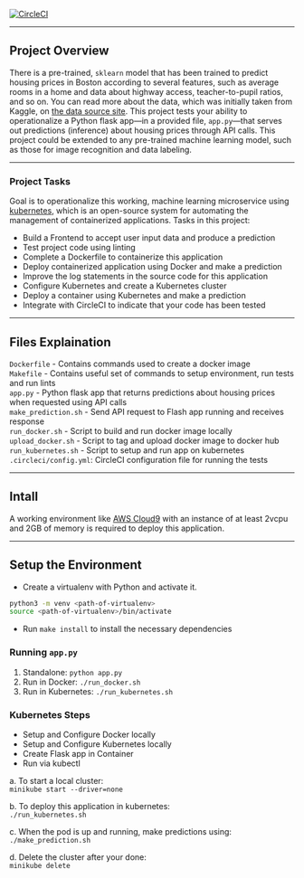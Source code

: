 [![CircleCI](https://dl.circleci.com/status-badge/img/gh/rishkov88/Operationalize-Machine-Learning-Microservice-API/tree/main.svg?style=svg)](https://dl.circleci.com/status-badge/redirect/gh/rishkov88/Operationalize-Machine-Learning-Microservice-API/tree/main)

---
## Project Overview

There is a pre-trained, `sklearn` model that has been trained to predict housing prices in Boston according to several features, such as average rooms in a home and data about highway access, teacher-to-pupil ratios, and so on. You can read more about the data, which was initially taken from Kaggle, on [the data source site](https://www.kaggle.com/c/boston-housing). This project tests your ability to operationalize a Python flask app—in a provided file, `app.py`—that serves out predictions (inference) about housing prices through API calls. This project could be extended to any pre-trained machine learning model, such as those for image recognition and data labeling.

---
### Project Tasks

Goal is to operationalize this working, machine learning microservice using [kubernetes](https://kubernetes.io/), which is an open-source system for automating the management of containerized applications. Tasks in this project:
* Build a Frontend to accept user input data and produce a prediction
* Test project code using linting
* Complete a Dockerfile to containerize this application
* Deploy containerized application using Docker and make a prediction
* Improve the log statements in the source code for this application
* Configure Kubernetes and create a Kubernetes cluster
* Deploy a container using Kubernetes and make a prediction
* Integrate with CircleCI to indicate that your code has been tested

---

## Files Explaination

`Dockerfile` - Contains commands used to create a docker image  
`Makefile` - Contains useful set of commands to setup environment, run tests and run lints  
`app.py` - Python flask app that returns predictions about housing prices when requested using API calls  
`make_prediction.sh` - Send API request to Flash app running and receives response  
`run_docker.sh` - Script to build and run docker image locally  
`upload_docker.sh` - Script to tag and upload docker image to docker hub  
`run_kubernetes.sh` - Script to setup and run app on kubernetes  
`.circleci/config.yml`: CircleCI configuration file for running the tests

---

## Intall

A working environment like [AWS Cloud9](https://us-east-1.console.aws.amazon.com/cloud9/home#) with an instance of at least 2vcpu and 2GB of memory is required to deploy this application.


---

## Setup the Environment

* Create a virtualenv with Python and activate it. 
```bash
python3 -m venv <path-of-virtualenv>
source <path-of-virtualenv>/bin/activate
```
* Run `make install` to install the necessary dependencies

### Running `app.py`

1. Standalone:  `python app.py`
2. Run in Docker:  `./run_docker.sh`
3. Run in Kubernetes:  `./run_kubernetes.sh`

### Kubernetes Steps

* Setup and Configure Docker locally
* Setup and Configure Kubernetes locally
* Create Flask app in Container
* Run via kubectl

a. To start a local cluster:  
`minikube start --driver=none`

b. To deploy this application in kubernetes:  
`./run_kubernetes.sh`

c. When the pod is up and running, make predictions using:  
`./make_prediction.sh`

d. Delete the cluster after your done:  
`minikube delete`
